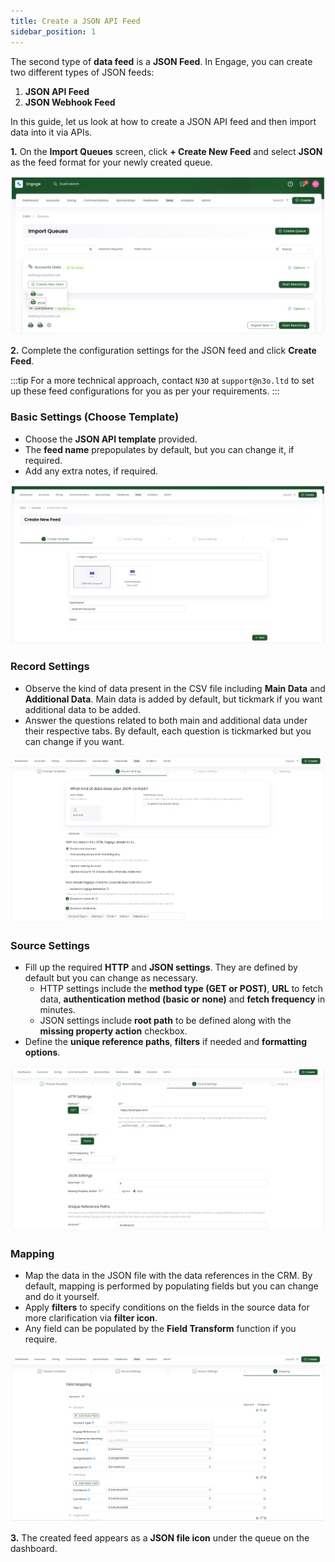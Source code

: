```yaml
---
title: Create a JSON API Feed
sidebar_position: 1
---
```


The second type of **data feed** is a **JSON Feed**. In Engage, you can create two different types of JSON feeds:

1. **JSON API Feed**
2. **JSON Webhook Feed**

In this guide, let us look at how to create a JSON API feed and then import data into it via APIs.

**1.** On the **Import Queues** screen, click **+ Create New Feed** and select **JSON** as the feed format for your newly created queue.

![create new feed option](./create-new-feed-option.png)

**2.** Complete the configuration settings for the JSON feed and click **Create Feed**. 

:::tip
For a more technical approach, contact `N3O` at `support@n3o.ltd` to set up these feed configurations for you as per your requirements. 
:::

### Basic Settings (Choose Template)

- Choose the **JSON API template** provided.
- The **feed name** prepopulates by default, but you can change it, if required.
- Add any extra notes, if required.

![basic settings](./basic-settings.png)

### Record Settings

- Observe the kind of data present in the CSV file including **Main Data** and **Additional Data**. Main data is added by default, but tickmark if you want additional data to be added.
- Answer the questions related to both main and additional data under their respective tabs. By default, each question is tickmarked but you can change if you want.

![record settings](./record-settings.png)

### Source Settings

- Fill up the required **HTTP** and **JSON settings**. They are defined by default but you can change as necessary.
    - HTTP settings include the **method type (GET or POST)**, **URL** to fetch data, **authentication method (basic or none)** and **fetch frequency** in minutes. 
    - JSON settings include **root path** to be defined along with the **missing property action** checkbox.
- Define the **unique reference paths**, **filters** if needed and **formatting options**.

![source settings](./source-settings.png)

### Mapping

- Map the data in the JSON file with the data references in the CRM. By default, mapping is performed by populating fields but you can change and do it yourself.
- Apply **filters** to specify conditions on the fields in the source data for more clarification via **filter icon**. 
- Any field can be populated by the **Field Transform** function if you require.

![mapping](./mapping.png)

**3.** The created feed appears as a **JSON file icon** under the queue on the dashboard.
